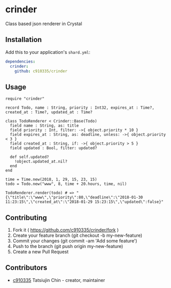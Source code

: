# crinder

Class based json renderer in Crystal

## Installation

Add this to your application's `shard.yml`:

```yaml
dependencies:
  crinder:
    github: c910335/crinder
```

## Usage

```crystal
require "crinder"

record Todo, name : String, priority : Int32, expires_at : Time?, created_at : Time?, updated_at : Time?

class TodoRenderer < Crinder::Base(Todo)
  field name : String, as: title
  field priority : Int, filter: ->{ object.priority * 10 }
  field expires_at : String, as: deadline, unless: ->{ object.priority < 3 }
  field created_at : String, if: ->{ object.priority > 5 }
  field updated : Bool, filter: updated?

  def self.updated?
    !object.updated_at.nil?
  end
end

time = Time.new(2018, 1, 29, 15, 23, 15)
todo = Todo.new("www", 8, time + 20.hours, time, nil)

TodoRenderer.render(todo) # => "{\"title\":\"www\",\"priority\":80,\"deadline\":\"2018-01-30 11:23:15\",\"created_at\":\"2018-01-29 15:23:15\",\"updated\":false}"
```

## Contributing

1. Fork it ( https://github.com/c910335/crinder/fork )
2. Create your feature branch (git checkout -b my-new-feature)
3. Commit your changes (git commit -am 'Add some feature')
4. Push to the branch (git push origin my-new-feature)
5. Create a new Pull Request

## Contributors

- [c910335](https://github.com/c910335) Tatsiujin Chin - creator, maintainer
